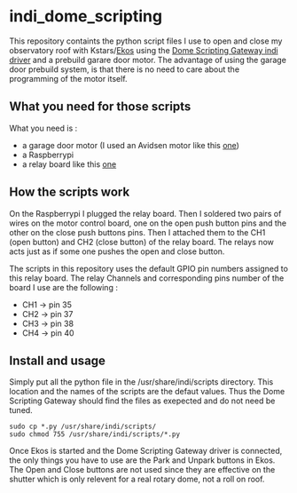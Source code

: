 # indi_dome_scripting

This repository containts the python script files I use to open and close my observatory roof with Kstars/[Ekos](https://www.indilib.org/individuals/ekos-kstars.html) using the [Dome Scripting Gateway indi driver](https://www.indilib.org/domes.html) and a prebuild garare door motor. The advantage of using the garage door prebuild system, is that there is no need to care about the programming of the motor itself. 


## What you need for those scripts

What you need is :
 * a garage door motor (I used an Avidsen motor like this [one](https://www.avidsen.com/?view=product&lang=en_US&product_id=484))
 * a Raspberrypi
 * a relay board like this [one](https://www.amazon.fr/gp/product/B0771HH6J6/ref=ppx_yo_dt_b_asin_title_o02_s00?ie=UTF8&psc=1)

## How the scripts work 

On the Raspberrypi I plugged the relay board. Then I soldered two pairs of wires on the motor control board, one on the open push button pins and the other on the close push buttons pins. Then I attached them to the CH1 (open button) and CH2 (close button) of the relay board. The relays now acts just as if some one pushes the open and close button.

The scripts in this repository uses the default GPIO pin numbers assigned to this relay board. The relay Channels and corresponding pins number of the board I use are the following :

- CH1 -> pin 35
- CH2 -> pin 37
- CH3 -> pin 38
- CH4 -> pin 40


## Install and usage

Simply put all the python file in the /usr/share/indi/scripts directory. This location and the names of the scripts are the defaut values. Thus the Dome Scripting Gateway should find the files as exepected and do not need be tuned.

```shell
sudo cp *.py /usr/share/indi/scripts/
sudo chmod 755 /usr/share/indi/scripts/*.py
```

Once Ekos is started and the Dome Scripting Gateway driver is connected, the only things you have to use are the Park and Unpark buttons in Ekos. The Open and Close buttons are not used since they are effective on the shutter which is only relevent for a real rotary dome, not a roll on roof.
